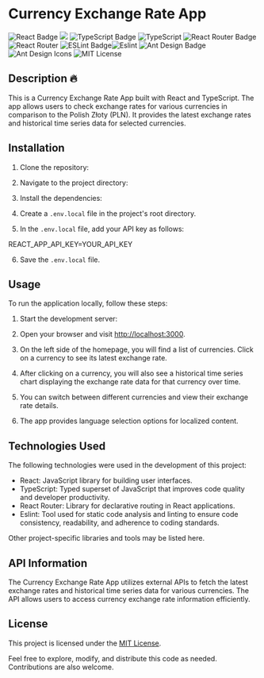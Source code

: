 # Currency Exchange Rate App

![React Badge](https://img.shields.io/badge/-React-61DAFB?logo=react&logoColor=white) ![](https://img.shields.io/badge/React-18.2.0-blue) 
![TypeScript Badge](https://img.shields.io/badge/-TypeScript-3178C6?logo=typescript&logoColor=white) ![TypeScript](https://img.shields.io/badge/TypeScript-4.9.5-blue) 
![React Router Badge](https://img.shields.io/badge/-React%20Router-CA4245?logo=react-router&logoColor=white) ![React Router](https://img.shields.io/badge/React%20Router-6.9.0-blue) 
![ESLint Badge](https://img.shields.io/badge/-ESLint-4B32C3?logo=eslint&logoColor=white)![Eslint](https://img.shields.io/badge/Eslint-8.0.1-blue) 
![Ant Design Badge](https://img.shields.io/badge/-Ant%20Design-0170FE?logo=ant-design&logoColor=white) ![Ant Design Icons](https://img.shields.io/badge/Ant%20Design%20Icons-5.0.1-blue)
![MIT License](https://img.shields.io/badge/License-MIT-green)

## Description 🔥

This is a Currency Exchange Rate App built with React and TypeScript. The app allows users to check exchange rates for various currencies in comparison to the Polish Złoty (PLN). It provides the latest exchange rates and historical time series data for selected currencies.

## Installation

1. Clone the repository:


2. Navigate to the project directory:


3. Install the dependencies:


4. Create a `.env.local` file in the project's root directory.

5. In the `.env.local` file, add your API key as follows:

REACT_APP_API_KEY=YOUR_API_KEY


6. Save the `.env.local` file.

## Usage

To run the application locally, follow these steps:

1. Start the development server:


2. Open your browser and visit [http://localhost:3000](http://localhost:3000).

3. On the left side of the homepage, you will find a list of currencies. Click on a currency to see its latest exchange rate.

4. After clicking on a currency, you will also see a historical time series chart displaying the exchange rate data for that currency over time.

5. You can switch between different currencies and view their exchange rate details.

6. The app provides language selection options for localized content.

## Technologies Used

The following technologies were used in the development of this project:

- React: JavaScript library for building user interfaces.
- TypeScript: Typed superset of JavaScript that improves code quality and developer productivity.
- React Router: Library for declarative routing in React applications.
- Eslint: Tool used for static code analysis and linting to ensure code consistency, readability, and adherence to coding standards.

Other project-specific libraries and tools may be listed here.

## API Information

The Currency Exchange Rate App utilizes external APIs to fetch the latest exchange rates and historical time series data for various currencies. The API allows users to access currency exchange rate information efficiently.

## License

This project is licensed under the [MIT License](LICENSE).

Feel free to explore, modify, and distribute this code as needed. Contributions are also welcome.
